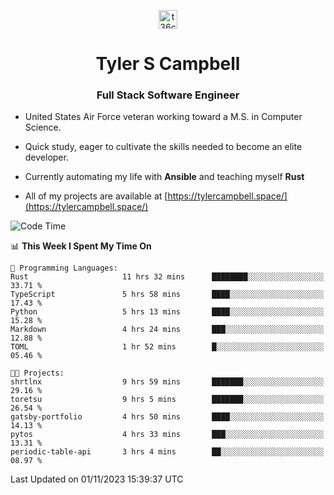 <p align="center">
<a href="https://www.linkedin.com/in/t36campbell" target="blank"><img align="center" src="https://ik.imagekit.io/t36campbell/Portfolio/linkedin.png.original_m8bbGgPh6.png" alt="t36campbell" height="30" width="30" /></a>
</p>
<h1 align="center">Tyler S Campbell</h1>
<h3 align="center">Full Stack Software Engineer</h3>

* United States Air Force veteran working toward a M.S. in Computer Science.

* Quick study, eager to cultivate the skills needed to become an elite developer.

* Currently automating my life with **Ansible** and teaching myself **Rust**

* All of my projects are available at [https://tylercampbell.space/](https://tylercampbell.space/)

<!--START_SECTION:waka-->
![Code Time](http://img.shields.io/badge/Code%20Time-2%2C953%20hrs%2038%20mins-blue)

📊 **This Week I Spent My Time On** 

```text
💬 Programming Languages: 
Rust                     11 hrs 32 mins      ████████░░░░░░░░░░░░░░░░░   33.71 % 
TypeScript               5 hrs 58 mins       ████░░░░░░░░░░░░░░░░░░░░░   17.43 % 
Python                   5 hrs 13 mins       ████░░░░░░░░░░░░░░░░░░░░░   15.28 % 
Markdown                 4 hrs 24 mins       ███░░░░░░░░░░░░░░░░░░░░░░   12.88 % 
TOML                     1 hr 52 mins        █░░░░░░░░░░░░░░░░░░░░░░░░   05.46 % 

🐱‍💻 Projects: 
shrtlnx                  9 hrs 59 mins       ███████░░░░░░░░░░░░░░░░░░   29.16 % 
toretsu                  9 hrs 5 mins        ███████░░░░░░░░░░░░░░░░░░   26.54 % 
gatsby-portfolio         4 hrs 50 mins       ████░░░░░░░░░░░░░░░░░░░░░   14.13 % 
pytos                    4 hrs 33 mins       ███░░░░░░░░░░░░░░░░░░░░░░   13.31 % 
periodic-table-api       3 hrs 4 mins        ██░░░░░░░░░░░░░░░░░░░░░░░   08.97 % 
```


 Last Updated on 01/11/2023 15:39:37 UTC
<!--END_SECTION:waka-->
